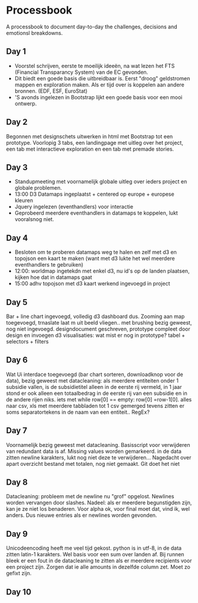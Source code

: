 # Processbook
A processbook to document day-to-day the challenges, decisions and emotionsl breakdowns.

## Day 1
- Voorstel schrijven, eerste te moeilijk ideeën, na wat lezen het FTS (Financial Transparancy System) van de EC gevonden.
- Dit biedt een goede basis die uitbreidbaar is. Eerst "droog" geldstromen mappen en exploration maken. Als er tijd over is koppelen aan andere bronnen. (EDF, ESF, EuroStat)
- 'S avonds ingelezen in Bootstrap lijkt een goede basis voor een mooi ontwerp.

## Day 2
Begonnen met designschets uitwerken in html met Bootstrap tot een prototype. Voorlopig 3 tabs, een landingpage met uitleg over het project, een tab met interactieve exploration en een tab met premade stories.

## Day 3
- Standupmeeting met voornamelijk globale uitleg over ieders project en globale problemen.
- 13:00 D3 Datamaps ingeplaatst + centered op europe + europese kleuren
- Jquery ingelezen (eventhandlers) voor interactie
- Geprobeerd meerdere eventhandlers in datamaps te koppelen, lukt vooralsnog niet.

## Day 4
- Besloten om te proberen datamaps weg te halen en zelf met d3 en topojson een kaart te maken (want met d3 lukte het wel meerdere eventhandlers te gebruiken)
- 12:00: worldmap ingetekdn met enkel d3, nu id's op de landen plaatsen, kijken hoe dat in datamaps gaat 
- 15:00 adhv topojson met d3 kaart werkend ingevoegd in project

## Day 5
Bar + line chart ingevoegd, volledig d3 dashboard dus.
Zooming aan map toegevoegd, trnaslate laat m uit beeld vliegen..
met brushing bezig geweest, nog niet ingevoegd.
designdocument geschreven, prototype compleet door design en invoegen d3 visualisaties:
wat mist er nog in prototype? tabel + selectors + filters

## Day 6
Wat Ui interdace toegevoegd (bar chart sorteren, downloadknop voor de data),
bezig geweest met datacleaning: als meerdere entiteiten onder 1 subsidie vallen, is de subsidietitel alleen in de eerste rij vermeld,
in 1 jaar stond er ook alleen een totaalbedrag in de eerste rij van een subsidie en in de andere rijen niks.
iets met while row[0] == empty: row[0] =row-1[0]. alles naar csv, xls met meerdere tabbladen tot 1 csv gemerged
tevens zitten er soms separatortekens in de naam van een entiteit.. RegEx?

## Day 7
Voornamelijk bezig geweest met datacleaning.
Basisscript voor verwijderen van redundant data is af.
Missing values worden gemarkeerd. in de data zitten newline karakters, lukt nog niet deze te verwijderen...
Nagedacht over apart overzicht bestand met totalen, nog niet gemaakt.
Git doet het niet

## Day 8
Datacleaning: probleem met de newline nu "grof" opgelost. Newlines worden vervangen door slashes. Nadeel: als er meerdere begunstigden zijn, kan je ze niet los benaderen. Voor alpha ok, voor final moet dat, vind ik, wel anders.
Dus nieuwe entries als er newlines worden gevonden.

## Day 9
Unicodeencoding heeft me veel tijd gekost. python is in utf-8, in de data zitten latin-1 karakters.
Wel basis voor een sum over landen af. Bij runnen bleek er een fout in de datacleaning te zitten als er meerdere recipients voor een project zijn.
Zorgen dat ie alle amounts in dezelfde column zet. Moet zo gefixt zijn.

## Day 10
